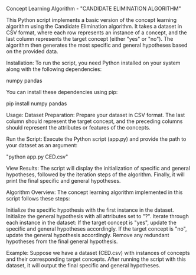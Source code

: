 Concept Learning Algorithm - "CANDIDATE ELIMINATION ALGORITHM"

This Python script implements a basic version of the concept learning algorithm using the Candidate Elimination algorithm. It takes a dataset in CSV format, where each row represents an instance of a concept, and the last column represents the target concept (either "yes" or "no"). The algorithm then generates the most specific and general hypotheses based on the provided data.

Installation: To run the script, you need Python installed on your system along with the following dependencies:

numpy pandas

You can install these dependencies using pip:

pip install numpy pandas

Usage: Dataset Preparation: Prepare your dataset in CSV format. The last column should represent the target concept, and the preceding columns should represent the attributes or features of the concepts.

Run the Script: Execute the Python script (app.py) and provide the path to your dataset as an argument:

"python app.py CED.csv"

View Results: The script will display the initialization of specific and general hypotheses, followed by the iteration steps of the algorithm. Finally, it will print the final specific and general hypotheses.

Algorithm Overview: The concept learning algorithm implemented in this script follows these steps:

Initialize the specific hypothesis with the first instance in the dataset. Initialize the general hypothesis with all attributes set to "?". Iterate through each instance in the dataset: If the target concept is "yes", update the specific and general hypotheses accordingly. If the target concept is "no", update the general hypothesis accordingly. Remove any redundant hypotheses from the final general hypothesis.

Example: Suppose we have a dataset (CED.csv) with instances of concepts and their corresponding target concepts. After running the script with this dataset, it will output the final specific and general hypotheses.
